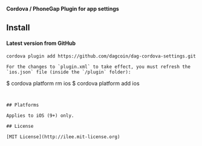 **Cordova / PhoneGap Plugin for app settings**

## Install

#### Latest version from GitHub

```
cordova plugin add https://github.com/dagcoin/dag-cordova-settings.git
```


```
For the changes to `plugin.xml` to take effect, you must refresh the `ios.json` file (inside the `/plugin` folder):
```
$ cordova platform rm ios
$ cordova platform add ios
```


## Platforms

Applies to iOS (9+) only.

## License

[MIT License](http://ilee.mit-license.org)
